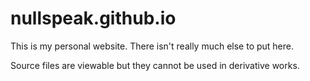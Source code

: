 # nullspeak.github.io
This is my personal website.
There isn't really much else to put here.

Source files are viewable but they cannot be used in derivative works.
